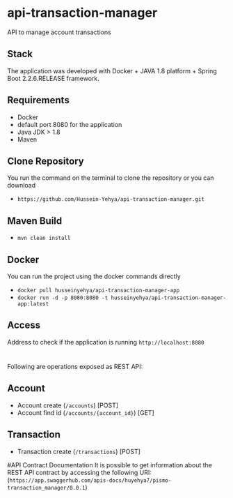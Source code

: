 # api-transaction-manager
API to manage account transactions

## Stack
The application was developed with Docker + JAVA 1.8 platform + Spring Boot 2.2.6.RELEASE framework.

## Requirements

- Docker
- default port 8080 for the application
- Java JDK > 1.8
- Maven

## Clone Repository
You run the command on the terminal to clone the repository or you can download
*  `https://github.com/Hussein-Yehya/api-transaction-manager.git`

## Maven Build 

*  `mvn clean install`

## Docker 
You can run the project using the docker commands directly
* `docker pull husseinyehya/api-transaction-manager-app`
* `docker run -d -p 8080:8080 -t husseinyehya/api-transaction-manager-app:latest`

## Access	
Address to check if the application is running
`http://localhost:8080`

# 
Following are operations exposed as REST API:

## Account
* Account create	(`/accounts`) [POST]
* Account find id (`/accounts/{account_id}`) [GET]

## Transaction
* Transaction create (`/transactions`) [POST]

#API Contract Documentation
It is possible to get information about the REST API contract by accessing the following URI: (`https://app.swaggerhub.com/apis-docs/huyehya7/pismo-transaction_manager/0.0.1`)



